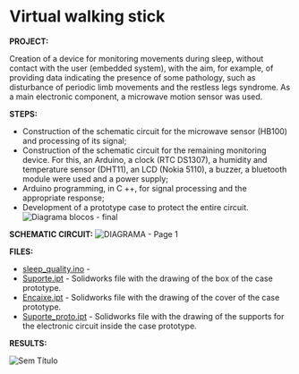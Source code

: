 # Virtual walking stick
**PROJECT:** 

Creation of a device for monitoring movements during sleep, without contact with the user (embedded system), with the aim, for example, of providing data indicating the presence of some pathology, such as disturbance of periodic limb movements and the restless legs syndrome. As a main electronic component, a microwave motion sensor was used.

**STEPS:** 

* Construction of the schematic circuit for the microwave sensor (HB100) and processing of its signal;
* Construction of the schematic circuit for the remaining monitoring device. For this, an Arduino, a clock (RTC DS1307), a humidity and temperature sensor (DHT11), an LCD (Nokia 5110), a buzzer, a bluetooth module were used and a power supply;
* Arduino programming, in C ++, for signal processing and the appropriate response;
* Development of a prototype case to protect the entire circuit.
![Diagrama blocos - final](https://user-images.githubusercontent.com/66881028/84957534-4a669600-b0f3-11ea-8683-7d391dff5291.png)

**SCHEMATIC CIRCUIT:**
![DIAGRAMA - Page 1](https://user-images.githubusercontent.com/66881028/84957769-cf51af80-b0f3-11ea-9225-5425bea2fbe9.png)

**FILES:** 
* [sleep_quality.ino](https://github.com/MiguelCastro3/Monitoring-of-movements-during-sleep-without-contact/blob/master/sleep_quality.ino) - 
* [Suporte.ipt](https://github.com/MiguelCastro3/Monitoring-of-movements-during-sleep-without-contact/blob/master/Suporte.ipt) - Solidworks file with the drawing of the box of the case prototype.
* [Encaixe.ipt](https://github.com/MiguelCastro3/Monitoring-of-movements-during-sleep-without-contact/blob/master/Encaixe.ipt) - Solidworks file with the drawing of the cover of the case prototype.
* [Suporte_proto.ipt](https://github.com/MiguelCastro3/Monitoring-of-movements-during-sleep-without-contact/blob/master/Suporte_proto.ipt) - Solidworks file with the drawing of the supports for the electronic circuit inside the case prototype.

**RESULTS:** 

![Sem Título](https://user-images.githubusercontent.com/66881028/84807205-ccc15e00-affe-11ea-8e53-c27e4205460c.png)
